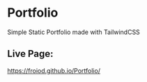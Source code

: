 # Portfolio

Simple Static Portfolio made with TailwindCSS

## Live Page:
https://froiod.github.io/Portfolio/
